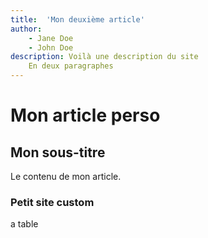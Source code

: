```yaml
---
title:  'Mon deuxième article'
author:
    - Jane Doe
    - John Doe
description: Voilà une description du site
    En deux paragraphes
---
```


# Mon article perso

## Mon sous-titre

Le contenu de mon article. 

### Petit site custom

a table

